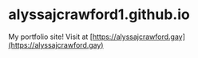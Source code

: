 # alyssajcrawford1.github.io
My portfolio site!
Visit at [https://alyssajcrawford.gay](https://alyssajcrawford.gay)
